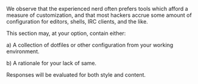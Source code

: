 We observe that the experienced nerd often prefers tools which afford a measure of customization, and that most hackers accrue some amount of configuration for editors, shells, IRC clients, and the like.

This section may, at your option, contain either:

  a) A collection of dotfiles or other configuration from your working environment.

  b) A rationale for your lack of same.

Responses will be evaluated for both style and content.
